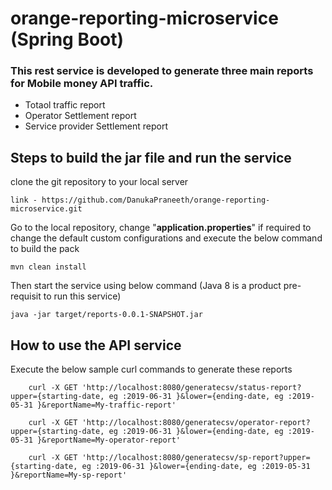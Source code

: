 # orange-reporting-microservice (Spring Boot)

### This rest service is developed to generate three main reports for Mobile money API traffic.

- Totaol traffic report
- Operator Settlement report
- Service provider Settlement report


## Steps to build the jar file and run the service

clone the git repository to your local server
    
    link - https://github.com/DanukaPraneeth/orange-reporting-microservice.git
   
Go to the local repository, change "**application.properties**" if required to change the default custom configurations and execute the below command to build the pack

``` 
mvn clean install
```

Then start the service using below command (Java 8 is a product pre-requisit to run this service)

```
java -jar target/reports-0.0.1-SNAPSHOT.jar
```

## How to use the API service


Execute the below sample curl commands to generate these reports


```
	curl -X GET 'http://localhost:8080/generatecsv/status-report?upper={starting-date, eg :2019-06-31 }&lower={ending-date, eg :2019-05-31 }&reportName=My-traffic-report'
```

```
	curl -X GET 'http://localhost:8080/generatecsv/operator-report?upper={starting-date, eg :2019-06-31 }&lower={ending-date, eg :2019-05-31 }&reportName=My-operator-report'
```

```
	curl -X GET 'http://localhost:8080/generatecsv/sp-report?upper={starting-date, eg :2019-06-31 }&lower={ending-date, eg :2019-05-31 }&reportName=My-sp-report'
```




